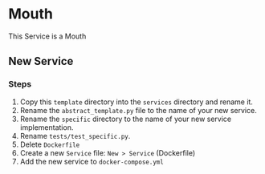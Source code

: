 # Mouth
This Service is a Mouth

## New Service

### Steps

1. Copy this `template` directory into the `services` directory and rename it.
2. Rename the `abstract_template.py` file to the name of your new service.
3. Rename the `specific` directory to the name of your new service implementation.
4. Rename `tests/test_specific.py`.
5. Delete `Dockerfile`
6. Create a new `Service` file: `New > Service` (Dockerfile)
7. Add the new service to `docker-compose.yml`